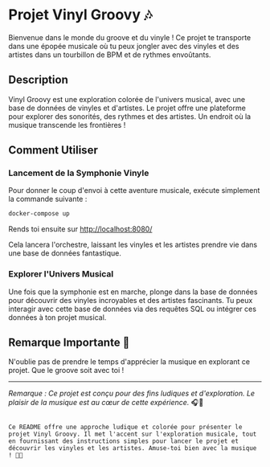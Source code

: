 # Projet Vinyl Groovy 🎶

Bienvenue dans le monde du groove et du vinyle ! Ce projet te transporte dans une épopée musicale où tu peux jongler avec des vinyles et des artistes dans un tourbillon de BPM et de rythmes envoûtants.

## Description

Vinyl Groovy est une exploration colorée de l'univers musical, avec une base de données de vinyles et d'artistes. Le projet offre une plateforme pour explorer des sonorités, des rythmes et des artistes. Un endroit où la musique transcende les frontières !

## Comment Utiliser

### Lancement de la Symphonie Vinyle

Pour donner le coup d'envoi à cette aventure musicale, exécute simplement la commande suivante :

```bash
docker-compose up
```

Rends toi ensuite sur
[http://localhost:8080/](http://localhost:8080/)

Cela lancera l'orchestre, laissant les vinyles et les artistes prendre vie dans une base de données fantastique.

### Explorer l'Univers Musical

Une fois que la symphonie est en marche, plonge dans la base de données pour découvrir des vinyles incroyables et des artistes fascinants. Tu peux interagir avec cette base de données via des requêtes SQL ou intégrer ces données à ton projet musical.

## Remarque Importante 🎵

N'oublie pas de prendre le temps d'apprécier la musique en explorant ce projet. Que le groove soit avec toi !

---

*Remarque : Ce projet est conçu pour des fins ludiques et d'exploration. Le plaisir de la musique est au cœur de cette expérience.* 🎧🎵
```

Ce README offre une approche ludique et colorée pour présenter le projet Vinyl Groovy. Il met l'accent sur l'exploration musicale, tout en fournissant des instructions simples pour lancer le projet et découvrir les vinyles et les artistes. Amuse-toi bien avec la musique ! 🎵🎉